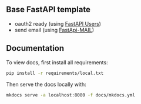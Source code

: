 ## Base FastAPI template
- oauth2 ready (using [FastAPI Users](https://fastapi-users.github.io/fastapi-users))
- send email (using [FastApi-MAIL](https://sabuhish.github.io/fastapi-mail/))

## Documentation
To view docs, first install all requirements:
```sh
pip install -r requirements/local.txt
```
Then serve the docs locally with:
```sh
mkdocs serve -a localhost:8080 -f docs/mkdocs.yml
```